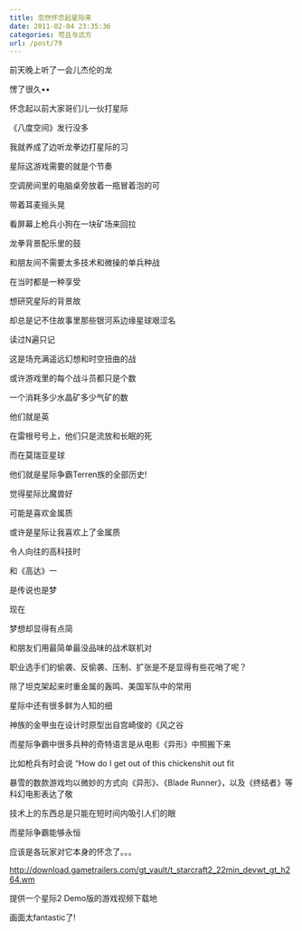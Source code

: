 ```yaml
---
title: 忽然怀念起星际来
date: 2011-02-04 23:35:36
categories: 苟且与远方
url: /post/79
---
```


前天晚上听了一会儿杰伦的龙

愣了很久••

怀念起以前大家哥们儿一伙打星际

《八度空间》发行没多

我就养成了边听龙拳边打星际的习

星际这游戏需要的就是个节奏

空调房间里的电脑桌旁放着一瓶冒着泡的可

带着耳麦摇头晃

看屏幕上枪兵小狗在一块矿场来回拉

龙拳背景配乐里的鼓

和朋友间不需要太多技术和微操的单兵种战

在当时都是一种享受

想研究星际的背景故

却总是记不住故事里那些银河系边缘星球艰涩名

读过N遍只记

这是场充满遥远幻想和时空扭曲的战

或许游戏里的每个战斗员都只是个数

一个消耗多少水晶矿多少气矿的数

他们就是英

在雷根号号上，他们只是流放和长眠的死

而在莫瑞亚星球

他们就是星际争霸Terren族的全部历史!

觉得星际比魔兽好

可能是喜欢金属质

或许是星际让我喜欢上了金属质

令人向往的高科技时

和《高达》一

是传说也是梦

现在

梦想却显得有点简

和朋友们用最简单最没品味的战术联机对

职业选手们的偷袭、反偷袭、压制、扩张是不是显得有些花哨了呢？

除了坦克架起来时重金属的轰鸣、美国军队中的常用

星际中还有很多鲜为人知的细

神族的金甲虫在设计时原型出自宫崎俊的《风之谷

而星际争霸中很多兵种的奇特语言是从电影《异形》中照搬下来

比如枪兵有时会说  “How do I get out of this chickenshit out fit

暴雪的数款游戏均以微妙的方式向《异形》、《Blade Runner》，以及《终结者》等科幻电影表达了敬

技术上的东西总是只能在短时间内吸引人们的眼

而星际争霸能够永恒

应该是各玩家对它本身的怀念了。。。

http://download.gametrailers.com/gt_vault/t_starcraft2_22min_devwt_gt_h264.wm

提供一个星际2 Demo版的游戏视频下载地

画面太fantastic了!